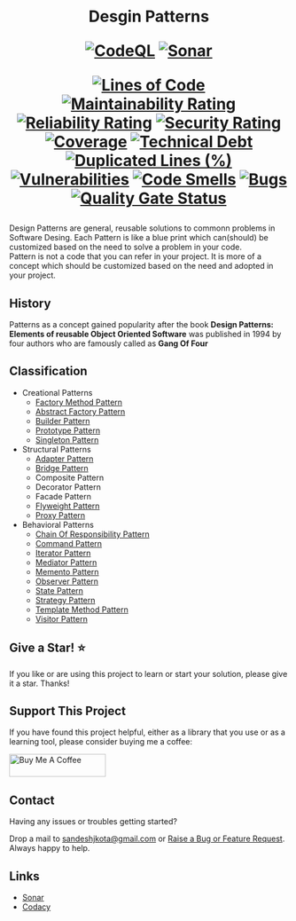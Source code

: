 
<h1 align="center">
  <br />
    Desgin Patterns
  <br />
  
  [![CodeQL](https://github.com/sandeshkota/DesignPatterns/actions/workflows/codeql-analysis.yml/badge.svg)](https://github.com/sandeshkota/DesignPatterns/actions/workflows/codeql-analysis.yml)
[![Sonar](https://github.com/sandeshkota/DesignPatterns/actions/workflows/sonar.yml/badge.svg)](https://github.com/sandeshkota/DesignPatterns/actions/workflows/sonar.yml)
  
  [![Lines of Code](https://sonarcloud.io/api/project_badges/measure?project=sandeshkota_DesignPatterns&metric=ncloc)](https://sonarcloud.io/dashboard?id=sandeshkota_DesignPatterns)
[![Maintainability Rating](https://sonarcloud.io/api/project_badges/measure?project=sandeshkota_DesignPatterns&metric=sqale_rating)](https://sonarcloud.io/dashboard?id=sandeshkota_DesignPatterns)
[![Reliability Rating](https://sonarcloud.io/api/project_badges/measure?project=sandeshkota_DesignPatterns&metric=reliability_rating)](https://sonarcloud.io/dashboard?id=sandeshkota_DesignPatterns)
[![Security Rating](https://sonarcloud.io/api/project_badges/measure?project=sandeshkota_DesignPatterns&metric=security_rating)](https://sonarcloud.io/dashboard?id=sandeshkota_DesignPatterns)
[![Coverage](https://sonarcloud.io/api/project_badges/measure?project=sandeshkota_DesignPatterns&metric=coverage)](https://sonarcloud.io/dashboard?id=sandeshkota_DesignPatterns)
[![Technical Debt](https://sonarcloud.io/api/project_badges/measure?project=sandeshkota_DesignPatterns&metric=sqale_index)](https://sonarcloud.io/dashboard?id=sandeshkota_DesignPatterns)
[![Duplicated Lines (%)](https://sonarcloud.io/api/project_badges/measure?project=sandeshkota_DesignPatterns&metric=duplicated_lines_density)](https://sonarcloud.io/dashboard?id=sandeshkota_DesignPatterns)
[![Vulnerabilities](https://sonarcloud.io/api/project_badges/measure?project=sandeshkota_DesignPatterns&metric=vulnerabilities)](https://sonarcloud.io/dashboard?id=sandeshkota_DesignPatterns)
[![Code Smells](https://sonarcloud.io/api/project_badges/measure?project=sandeshkota_DesignPatterns&metric=code_smells)](https://sonarcloud.io/dashboard?id=sandeshkota_DesignPatterns)
[![Bugs](https://sonarcloud.io/api/project_badges/measure?project=sandeshkota_DesignPatterns&metric=bugs)](https://sonarcloud.io/dashboard?id=sandeshkota_DesignPatterns)
[![Quality Gate Status](https://sonarcloud.io/api/project_badges/measure?project=sandeshkota_DesignPatterns&metric=alert_status)](https://sonarcloud.io/dashboard?id=sandeshkota_DesignPatterns)
</h1>


Design Patterns are general, reusable solutions to commonn problems in Software Desing. 
Each Pattern is like a blue print which can(should) be customized based on the need to solve a problem in your code.
<br />
Pattern is not a code that you can refer in your project. It is more of a concept which should be customized based on the need and adopted in your project.


## History
Patterns as a concept gained popularity after the book **Design Patterns: Elements of reusable Object Oriented Software** 
was published in 1994 by four authors who are famously called as **Gang Of Four**

## Classification
- Creational Patterns
  - [Factory Method Pattern](https://github.com/sandeshkota/DesignPatterns/tree/main/DesignPatterns/CreationalPatterns/FactoryMethodPattern)
  - [Abstract Factory Pattern](https://github.com/sandeshkota/DesignPatterns/tree/main/DesignPatterns/CreationalPatterns/AbstractFactoryPattern)
  - [Builder Pattern](https://github.com/sandeshkota/DesignPatterns/tree/main/DesignPatterns/CreationalPatterns/BuilderPattern)
  - [Prototype Pattern](https://github.com/sandeshkota/DesignPatterns/tree/main/DesignPatterns/CreationalPatterns/PrototypePattern)
  - [Singleton Pattern](https://github.com/sandeshkota/DesignPatterns/tree/main/DesignPatterns/CreationalPatterns/SingletonPattern)
- Structural Patterns
  - [Adapter Pattern](https://github.com/sandeshkota/DesignPatterns/tree/main/DesignPatterns/StructuralPatterns/AdapterPattern)
  - [Bridge Pattern](https://github.com/sandeshkota/DesignPatterns/tree/main/DesignPatterns/StructuralPatterns/BridgePattern)
  - Composite Pattern
  - Decorator Pattern
  - Facade Pattern
  - [Flyweight Pattern](https://github.com/sandeshkota/DesignPatterns/tree/main/DesignPatterns/StructuralPatterns/FlyweightPattern)
  - [Proxy Pattern](https://github.com/sandeshkota/DesignPatterns/tree/main/DesignPatterns/StructuralPatterns/ProxyPattern)
- Behavioral Patterns
  - [Chain Of Responsibility Pattern](https://github.com/sandeshkota/DesignPatterns/tree/main/DesignPatterns/BehavioralPatterns/ChainOfResponsibilityPattern)
  - [Command Pattern](https://github.com/sandeshkota/DesignPatterns/tree/main/DesignPatterns/BehavioralPatterns/CommandPattern)
  - [Iterator Pattern](https://github.com/sandeshkota/DesignPatterns/tree/main/DesignPatterns/BehavioralPatterns/IteratorPattern)
  - [Mediator Pattern](https://github.com/sandeshkota/DesignPatterns/tree/main/DesignPatterns/BehavioralPatterns/MediatorPattern)
  - [Memento Pattern](https://github.com/sandeshkota/DesignPatterns/tree/main/DesignPatterns/BehavioralPatterns/MementoPattern)
  - [Observer Pattern](https://github.com/sandeshkota/DesignPatterns/tree/main/DesignPatterns/BehavioralPatterns/ObserverPattern)
  - [State Pattern](https://github.com/sandeshkota/DesignPatterns/tree/main/DesignPatterns/BehavioralPatterns/StatePattern)
  - [Strategy Pattern](https://github.com/sandeshkota/DesignPatterns/tree/main/DesignPatterns/BehavioralPatterns/StrategyPattern)
  - [Template Method Pattern](https://github.com/sandeshkota/DesignPatterns/tree/main/DesignPatterns/BehavioralPatterns/TemplateMethodPattern)
  - [Visitor Pattern](https://github.com/sandeshkota/DesignPatterns/tree/main/DesignPatterns/BehavioralPatterns/VisitorPattern)


## Give a Star! :star:
If you like or are using this project to learn or start your solution, please give it a star. Thanks!


## Support This Project
If you have found this project helpful, either as a library that you use or as a learning tool, please consider buying me a coffee:

<a href="https://www.buymeacoffee.com/sandeshkota" target="_blank"><img src="https://www.buymeacoffee.com/assets/img/custom_images/orange_img.png" alt="Buy Me A Coffee" style="height: 41px !important;width: 174px !important" ></a>

## Contact

Having any issues or troubles getting started? 

Drop a mail to sandeshjkota@gmail.com or [Raise a Bug or Feature Request](https://github.com/sandeshkota/DesignPatterns/issues). Always happy to help.

## Links
- [Sonar](https://sonarcloud.io/dashboard?id=sandeshkota_DesignPatterns)
- [Codacy](https://app.codacy.com/gh/sandeshkota/DesignPatterns/dashboard?branch=main)
